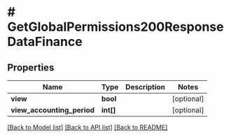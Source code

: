 # # GetGlobalPermissions200ResponseDataFinance

## Properties

Name | Type | Description | Notes
------------ | ------------- | ------------- | -------------
**view** | **bool** |  | [optional]
**view_accounting_period** | **int[]** |  | [optional]

[[Back to Model list]](../../README.md#models) [[Back to API list]](../../README.md#endpoints) [[Back to README]](../../README.md)
